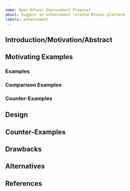 ```yaml
---
name: Open RChain Improvement Proposal
about: Suggest an enhancement related RChain platform
labels: enhancement
---
```


<!-- This document is provided as a template to get you started. Feel free to add, augment, remove, restructure and otherwise adapt the structure for what you need. -->

<!-- RChip-NN TITLE -->
<!-- Enter proposal number and title as issue title. -->

## Introduction/Motivation/Abstract
<!-- Feel free to rename this section to Introduction, Motivation, Abstract, whatever best suits your library proposal.
Think of the introduction as serving to describe the library addition in a way that lets a reader decide if this is what they are looking for, whether they think this is the right approach to supply the extra functionality, and whether they might want to get involved. -->


## Motivating Examples

### Examples
<!-- Detailed description of how the enhancement functionality can be used.
Code heavy description for Rholang related features. -->

### Comparison Examples
<!-- Code demonstrating why the library is needed, how equivalent functionality might be provided without it. -->

### Counter-Examples
<!-- What the library is not intended to be used for. Examples of what to avoid and why. -->


## Design
<!-- Discuss design decisions (including, as examples):
* Reason about correctness of the implementation.
* “Feel and fit” with existing Rholang code.
* Performance and threading considerations.
* Impact to existing blockchain networks, hard fork conditions, etc. -->


## Counter-Examples
<!-- What the library is not intended to be used for. Examples of what to avoid and why. -->


## Drawbacks
<!-- Why should we not do this. Be honest, these questions will come out during the process anyway so it’s better to get them out up front. -->


## Alternatives
<!-- What other possibilities have been examined? What is the impact of not implementing this proposal? -->


## References
<!--
* Existing (Donor) Project
* API Documentation
* Academic/Research papers/supporting material
* Alternative Libraries/Implementations
* Discussion forum/post/gitter/IRC -->
